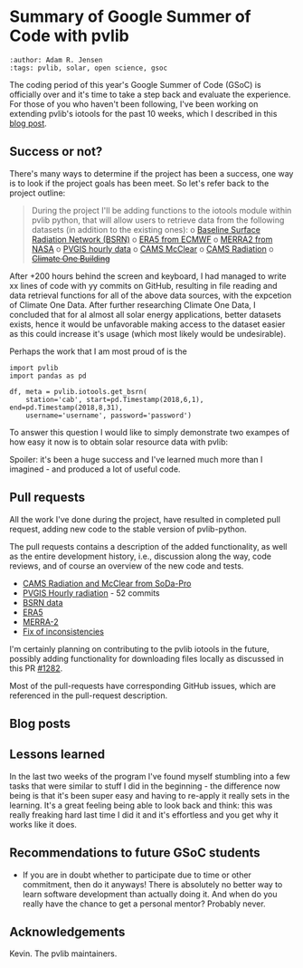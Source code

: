 # Summary of Google Summer of Code with pvlib
```{post} 2021-08-22
:author: Adam R. Jensen
:tags: pvlib, solar, open science, gsoc
```

The coding period of this year's Google Summer of Code (GSoC) is officially over and it's time to take a step back and evaluate the experience. For those of you who haven't been following, I've been working on extending pvlib's iotools for the past 10 weeks, which I described in this [blog post](gsoc_project_intro/).

## Success or not?
There's many ways to determine if the project has been a success, one way is to look if the project goals has been meet. So let's refer back to the project outline:

> During the project I'll be adding functions to the iotools module within pvlib python, that will allow users to retrieve data from the following datasets (in addition to the existing ones):
> o [Baseline Surface Radiation Network (BSRN)](https://bsrn.awi.de/)
> o [ERA5 from ECMWF](https://www.ecmwf.int/en/forecasts/datasets/reanalysis-datasets/era5)
> o [MERRA2 from NASA](https://gmao.gsfc.nasa.gov/reanalysis/MERRA-2/)
> o [PVGIS hourly data](https://ec.europa.eu/jrc/en/PVGIS/tools/hourly-radiation)
> o [CAMS McClear](http://www.soda-pro.com/web-services/radiation/cams-mcclear)
> o [CAMS Radiation](http://www.soda-pro.com/web-services/radiation/cams-radiation-service/info)
> o ~~[Climate One Building](http://climate.onebuilding.org/)~~

After +200 hours behind the screen and keyboard, I had managed to write xx lines of code with yy commits on GitHub, resulting in file reading and data retrieval functions for all of the above data sources, with the expcetion of Climate One Data. After further researching Climate One Data, I concluded that for al almost all solar energy applications, better datasets exists, hence it would be unfavorable making access to the dataset easier as this could increase it's usage (which most likely would be undesirable).

Perhaps the work that I am most proud of is the 

```{python}
import pvlib
import pandas as pd

df, meta = pvlib.iotools.get_bsrn(
    station='cab', start=pd.Timestamp(2018,6,1), end=pd.Timestamp(2018,8,31),
    username='username', password='password')
```


To answer this question I would like to simply demonstrate two exampes of how easy it now is to obtain solar resource data with pvlib:


Spoiler: it's been a huge success and I've learned much more than I imagined - and produced a lot of useful code.

## Pull requests
All the work I've done during the project, have resulted in completed pull request, adding new code to the stable version of pvlib-python.

The pull requests contains a description of the added functionality, as well as the entire development history, i.e., discussion along the way, code reviews, and of course an overview of the new code and tests.

* [CAMS Radiation and McClear from SoDa-Pro](https://github.com/pvlib/pvlib-python/pull/1175)
* [PVGIS Hourly radiation](https://github.com/pvlib/pvlib-python/pull/1186) - 52 commits 
* [BSRN data](https://github.com/pvlib/pvlib-python/pull/1254)
* [ERA5](https://github.com/pvlib/pvlib-python/pull/1264)
* [MERRA-2](https://github.com/pvlib/pvlib-python/pull/1274)
* [Fix of inconsistencies](https://github.com/pvlib/pvlib-python/pull/1268)

I'm certainly planning on contributing to the pvlib iotools in the future, possibly adding functionality for downloading files locally as discussed in this PR [#1282](https://github.com/pvlib/pvlib-python/pull/1282).

Most of the pull-requests have corresponding GitHub issues, which are referenced in the pull-request description.


## Blog posts



## Lessons learned
In the last two weeks of the program I've found myself stumbling into a few tasks that were similar to stuff I did in the beginning - the difference now being is that it's been super easy and having to re-apply it really sets in the learning. It's a great feeling being able to look back and think: this was really freaking hard last time I did it and it's effortless and you get why it works like it does.

## Recommendations to future GSoC students
* If you are in doubt whether to participate due to time or other commitment, then do it anyways! There is absolutely no better way to learn software development than actually doing it. And when do you really have the chance to get a personal mentor? Probably never.

## Acknowledgements
Kevin. The pvlib maintainers.
